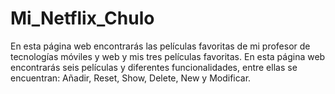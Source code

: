 # Mi_Netflix_Chulo
En esta página web encontrarás las películas favoritas de mi profesor de tecnologías móviles y web y mis tres películas favoritas. 
En esta página web encontrarás seis películas y diferentes funcionalidades, entre ellas se encuentran: Añadir, Reset, Show, Delete, New y Modificar. 
